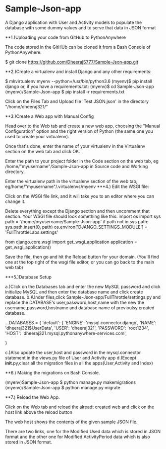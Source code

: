 # Sample-Json-app
A Django application with User and Activity models to populate the database with some dummy values and to serve that data in JSON format

**1.)Uploading your code from GitHub to PythonAnywhere

The code stored in the GitHUb can be cloned it from a Bash Console of PythonAnywhere:

$ git clone https://github.com/DheerajS777/Sample-Json-app.git

**2.)Create a virtualenv and install Django and any other requirements:

$ mkvirtualenv myenv --python=/usr/bin/python3.6 
(myenv)$ pip install django
or, if you have a requirements.txt:
(myenv)$ cd Sample-Json-app
(myenv)/Sample-Json-app $ pip install -r requirements.txt


Click on the Files Tab and Upload file 'Test JSON.json' in the directory "/home/dheeraj321/"

**3.)Create a Web app with Manual Config

Head over to the Web tab and create a new web app, choosing the "Manual Configuration" option and the right version of Python (the same one you used to create your virtualenv).

Once that's done, enter the name of your virtualenv in the Virtualenv section on the web tab and click OK.

Enter the path to your project folder in the Code section on the web tab, eg /home/"myusername"/Sample-Json-app in Source code and Working directory.

Enter the virtualenv path in the virtualenv section of the web tab, eg/home/"myusername"/.virtualenvs/myenv
***4.) Edit the WSGI file:

Click on the WSGI file link, and it will take you to an editor where you can change it.

Delete everything except the Django section and then uncomment that section. Your WSGI file should look something like
this:
import os
import sys
path = '/home/myusername/Sample-Json-app'
if path not in sys.path:
    sys.path.insert(0, path)
os.environ['DJANGO_SETTINGS_MODULE'] = 'FullThrottleLabs.settings'


from django.core.wsgi import get_wsgi_application
application = get_wsgi_application()


Save the file, then go and hit the Reload button for your domain. (You'll find one at the top right of the wsgi file editor, or you can go back to the main web tab)


***5.)Database Setup

a.)Click on the Databases tab and enter the new MySQL password and click initialize MySQL and then enter the database name and click create database.
b.)Under files,click Sample-Json-app/FullThrottle/settings.py and replace the DATABASE's user,password,host,name with the new the username,password,hostname and database name of previoulsy created database.

...DATABASES = {
    'default': {
        'ENGINE': 'mysql.connector.django',
        'NAME': 'dheeraj321$UserData',
        'USER': 'dheeraj321',
        'PASSWORD': 'root1234',
        'HOST': 'dheeraj321.mysql.pythonanywhere-services.com',

   }

c.)Also update the user,host and password in the mysql.connector statement in the views.py file of User and Activity app
d.)Except __init__.py,clear all the migration files in all the apps(User,Activity and Index)

**6.) Making the migrations on Bash Console.

(myenv)Sample-Json-app $ python manage.py makemigrations
(myenv)/Sample-Json-app $ python manage.py migrate
    
**7.) Reload the Web App.

Click on the Web tab and reload the alreadt created web and click on the host link above the reload button

The web host shows the contents of the given sample JSON file.

There are two links, one for the Modified Used data which is stored in JSON format and the other one for Modified ActivityPeriod data which is also stored in JSON format.



